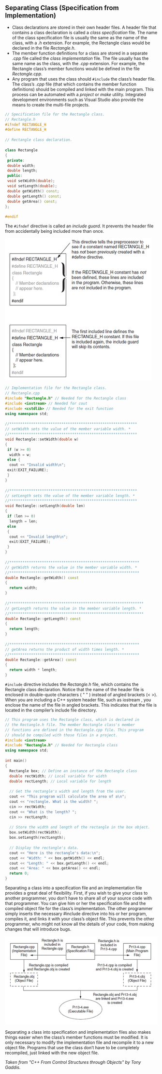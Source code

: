 ## Separating Class (Specification from Implementation)

- Class declarations are stored in their own header files. A header file that contains a
class declaration is called a *class specification* file. The name of the class specification
file is usually the same as the name of the class, with a *.h* extension. For example, the
Rectangle class would be declared in the file *Rectangle.h*.
- The member function definitions for a class are stored in a separate *.cpp* file called
the *class implementation* file. The file usually has the same name as the class, with
the *.cpp* extension. For example, the Rectangle class’s member functions would be
defined in the file *Rectangle.cpp*.
- Any program that uses the class should `#include` the class’s header file. The class’s
*.cpp* file (that which contains the member function definitions) should be compiled
and linked with the main program. This process can be automated with a *project* or
*make* utility. Integrated development environments such as Visual Studio also provide
the means to create the multi-file projects.

```c++
// Specification file for the Rectangle class.
// Rectangle.h
#ifndef RECTANGLE_H
#define RECTANGLE_H

// Rectangle class declaration.

class Rectangle
{
 private:
 double width;
 double length;
 public:
 void setWidth(double);
 void setLength(double);
 double getWidth() const;
 double getLength() const;
 double getArea() const;
};

#endif
```
The `#ifndef` directive is called an *include guard*. It prevents the header
file from accidentally being included more than once.

![ifndef](https://github.com/vgorbic1/Tutorials/blob/master/C-plus-plus/images/includes.jpg)

```c++
// Implementation file for the Rectangle class.
// Rectangle.cpp
#include "Rectangle.h" // Needed for the Rectangle class
#include <iostream> // Needed for cout
#include <cstdlib> // Needed for the exit function
using namespace std;

//***********************************************************
// setWidth sets the value of the member variable width. *
//***********************************************************
void Rectangle::setWidth(double w)
{
 if (w >= 0)
  width = w;
 else {
  cout << "Invalid width\n";
 exit(EXIT_FAILURE);
 }
}

//***********************************************************
// setLength sets the value of the member variable length. *
//***********************************************************
void Rectangle::setLength(double len)
{
 if (len >= 0)
  length = len;
 else
 {
  cout << "Invalid length\n";
  exit(EXIT_FAILURE);
 }
}

//************************************************************
// getWidth returns the value in the member variable width. *
//************************************************************
double Rectangle::getWidth() const
{
  return width;
}

//**************************************************************
// getLength returns the value in the member variable length. *
//**************************************************************
double Rectangle::getLength() const
{
  return length;
}

//************************************************************
// getArea returns the product of width times length. *
//************************************************************
double Rectangle::getArea() const
{
  return width * length;
}
```
`#include` directive includes the *Rectangle.h* file, which contains the Rectangle class declaration.
Notice that the name of the header file is enclosed in double-quote characters ( " " )
instead of angled brackets (< >). When you are including a C++ system header file, such as
iostream , you enclose the name of the file in angled brackets. This indicates that the file
is located in the compiler’s include file directory.

```c++
// This program uses the Rectangle class, which is declared in
// the Rectangle.h file. The member Rectangle class's member
// functions are defined in the Rectangle.cpp file. This program
// should be compiled with those files in a project.
#include <iostream>
#include "Rectangle.h" // Needed for Rectangle class
using namespace std;

int main()
{
  Rectangle box; // Define an instance of the Rectangle class
  double rectWidth; // Local variable for width
  double rectLength; // Local variable for length

  // Get the rectangle's width and length from the user.
  cout << "This program will calculate the area of a\n";
  cout << "rectangle. What is the width? ";
  cin >> rectWidth;
  cout << "What is the length? ";
  cin >> rectLength;
  
  // Store the width and length of the rectangle in the box object.
  box.setWidth(rectWidth);
  box.setLength(rectLength);

  // Display the rectangle's data.
  cout << "Here is the rectangle's data:\n";
  cout << "Width: " << box.getWidth() << endl;
  cout << "Length: " << box.getLength() << endl;
  cout << "Area: " << box.getArea() << endl;
  return 0;
} 
```

Separating a class into a specification file and an implementation file provides a great deal
of flexibility. First, if you wish to give your class to another programmer, you don’t have to
share all of your source code with that programmer. You can give him or her the specification
file and the compiled object file for the class’s implementation. The other programmer
simply inserts the necessary #include directive into his or her program, compiles it, and
links it with your class’s object file. This prevents the other programmer, who might not
know all the details of your code, from making changes that will introduce bugs.

![spec](https://github.com/vgorbic1/Tutorials/blob/master/C-plus-plus/images/spec.jpg)

Separating a class into specification and implementation files also makes things easier when
the class’s member functions must be modified. It is only necessary to modify the implementation
file and recompile it to a new object file. Programs that use the class don’t have
to be completely recompiled, just linked with the new object file.

*Taken from "C++ From Control Structures through Objects" by Tony Gaddis.*

